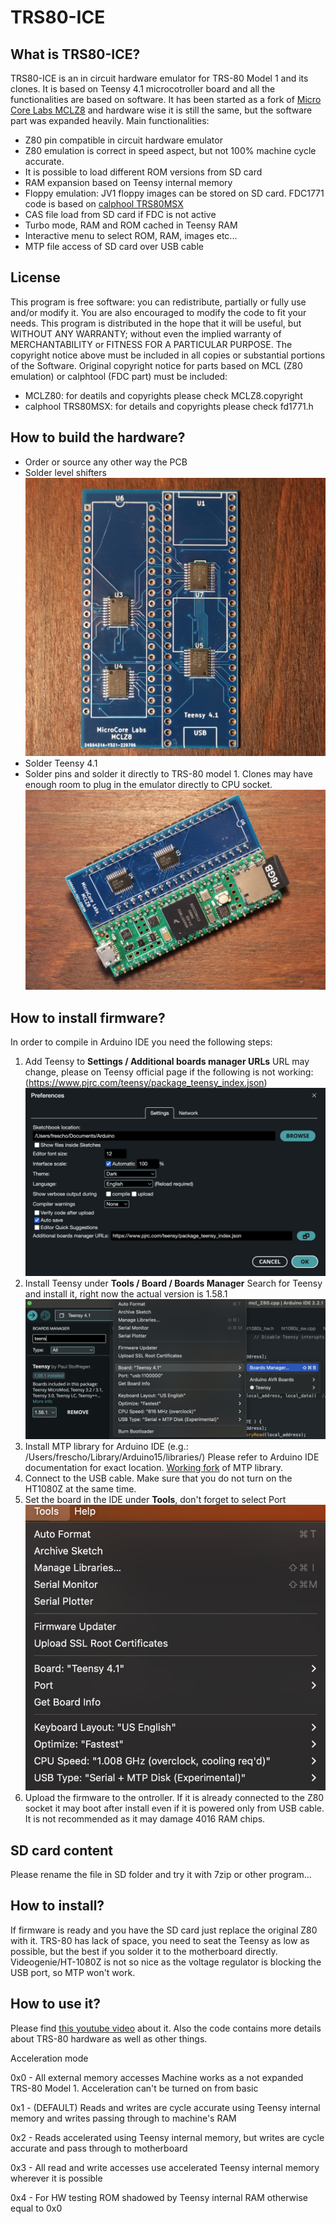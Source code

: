 # TRS80-ICE

## What is TRS80-ICE?

TRS80-ICE is an in circuit hardware emulator for TRS-80 Model 1 and its clones. It is based on Teensy 4.1 microcotroller board and all the functionalities are based on software. It has been started as a fork of [Micro Core Labs MCLZ8](https://github.com/MicroCoreLabs/Projects/tree/master/MCLZ8) and hardware wise it is still the same, but the software part was expanded heavily. Main functionalities:

- Z80 pin compatible in circuit hardware emulator
- Z80 emulation is correct in speed aspect, but not 100% machine cycle accurate.
- It is possible to load different ROM versions from SD card
- RAM expansion based on Teensy internal memory
- Floppy emulation: JV1 floppy images can be stored on SD card. FDC1771 code is based on [calphool TRS80MSX](https://github.com/calphool/TRS80MXS)
- CAS file load from SD card if FDC is not active
- Turbo mode, RAM and ROM cached in Teensy RAM
- Interactive menu to select ROM, RAM, images etc...
- MTP file access of SD card over USB cable


## License

This program is free software: you can redistribute, partially or fully use and/or modify it. You are also encouraged to modify the code to fit your needs.
This program is distributed in the hope that it will be useful, but WITHOUT ANY WARRANTY; without even the implied warranty of MERCHANTABILITY or FITNESS FOR A PARTICULAR PURPOSE. 
The copyright notice above must be included in all copies or substantial portions of the Software.
Original copyright notice for parts based on MCL (Z80 emulation) or calphtool (FDC part) must be included:

 - MCLZ80: for deatils and copyrights please check MCLZ8.copyright
 - calphool TRS80MSX: for details and copyrights please check fd1771.h


## How to build the hardware?

- Order or source any other way the PCB
- Solder level shifters
  ![MCL board with level shifters](https://github.com/frescho/TRS80-ICE/blob/main/pictures/TRS80_ICE_board.jpg)
- Solder Teensy 4.1
- Solder pins and solder it directly to TRS-80 model 1. Clones may have enough room to plug in the emulator directly to CPU socket.
   ![MCL board ready to use](https://github.com/frescho/TRS80-ICE/blob/main/pictures/TRS80_ICE.jpg)


## How to install firmware?

In order to compile in Arduino IDE you need the following steps:

1. Add Teensy to **Settings / Additional boards manager URLs** URL may change, please on Teensy official page if the following is not working:  (https://www.pjrc.com/teensy/package_teensy_index.json)
   ![Additional board](https://github.com/frescho/TRS80-ICE/blob/main/pictures/arduino_IDE_additional_board.jpg)
2. Install Teensy under **Tools / Board / Boards Manager** Search for Teensy and install it, right now the actual version is 1.58.1
   ![Additional board](https://github.com/frescho/TRS80-ICE/blob/main/pictures/arduino_IDE_board_manager.jpg)
4. Install MTP library for Arduino IDE (e.g.: /Users/frescho/Library/Arduino15/libraries/) Please refer to Arduino IDE documentation for exact location. [Working fork](https://github.com/frescho/MTP_t4/tree/master) of MTP library.
5. Connect to the USB cable. Make sure that you do not turn on the HT1080Z at the same time.
6. Set the board in the IDE under **Tools**, don't forget to select Port
   ![Teensy settings](https://github.com/frescho/TRS80-ICE/blob/main/pictures/arduino_IDE_Teensy_settings.jpg)
8. Upload the firmware to the ontroller. If it is already connected to the Z80 socket it may boot after install even if it is powered only from USB cable. It is not recommended as it may damage 4016 RAM chips.

## SD card content

Please rename the file in SD folder and try it with 7zip or other program...

## How to install?

If firmware is ready and you have the SD card just replace the original Z80 with it. TRS-80 has lack of space, you need to seat the Teensy as low as possible, but the best if you solder it to the motherboard directly. Videogenie/HT-1080Z is not so nice as the voltage regulator is blocking the USB port, so MTP won't work. 

## How to use it?

Please find [this youtube video](https://youtu.be/LCopyd4x9qo) about it. Also the code contains more details about TRS-80 hardware as well as other things. 

Acceleration mode
 
   0x0 - All external memory accesses Machine works as a not expanded TRS-80 Model 1. Acceleration can't be turned on from basic

   0x1 - (DEFAULT) Reads and writes are cycle accurate using Teensy internal memory and writes passing through to machine's RAM

   0x2 - Reads accelerated using Teensy internal memory, but writes are cycle accurate and pass through to motherboard

   0x3 - All read and write accesses use accelerated Teensy internal memory wherever it is possible

   0x4 - For HW testing ROM shadowed by Teensy internal RAM otherwise equal to 0x0
